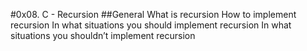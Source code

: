 #0x08. C - Recursion
##General
What is recursion
How to implement recursion
In what situations you should implement recursion
In what situations you shouldn’t implement recursion

